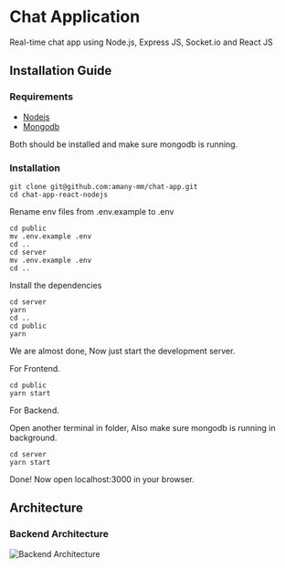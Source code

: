 # Chat Application

Real-time chat app using Node.js, Express JS, Socket.io and React JS

## Installation Guide

### Requirements

- [Nodejs](https://nodejs.org/en/download)
- [Mongodb](https://www.mongodb.com/docs/manual/administration/install-community/)

Both should be installed and make sure mongodb is running.

### Installation

```shell
git clone git@github.com:amany-mm/chat-app.git
cd chat-app-react-nodejs
```

Rename env files from .env.example to .env

```shell
cd public
mv .env.example .env
cd ..
cd server
mv .env.example .env
cd ..
```

Install the dependencies

```shell
cd server
yarn
cd ..
cd public
yarn
```

We are almost done, Now just start the development server.

For Frontend.

```shell
cd public
yarn start
```

For Backend.

Open another terminal in folder, Also make sure mongodb is running in background.

```shell
cd server
yarn start
```

Done! Now open localhost:3000 in your browser.

## Architecture

### Backend Architecture

![Backend Architecture](./media/Backend%20Architecture.png)
